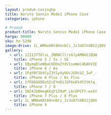 ```yaml
---
layout: produk-casinghp
title: Naruto Sennin Mode1 iPhone Case
categories: iphone

# Produk
product-title: Naruto Sennin Mode1 iPhone Case
harga: 90000
sku: hn-5298
image-drive: 1L_WMOeH8t80nnbCi_JzJoD7nXBV2jQ0V
gallery:
  - url: 1Z1I3fT0lvL_ZNRNCllrs8JyAMNkEJQGW
    title: iPhone 5 / 5s / SE
  - url: 1Bymq8leW6aC6DhmZYdV1seWeC46AhVIE
    title: iPhone 6 / 6s
  - url: 1FqYNf3bVCyZ3tSyXyUUcJG0cb2_IwF_-
    title: iPhone 6 Plus / 6s Plus
  - url: 1fFDQG6D8zSIcEYeDiJGF6eEkdY2tKtq_
    title: iPhone 7 / 8
  - url: 1N24JUBmogKEqY1Z9aP_L6cDPCFY-wxkY
    title: iPhone 7 Plus / 8 Plus
  - url: 1L_WMOeH8t80nnbCi_JzJoD7nXBV2jQ0V
    title: iPhone X
---
```

